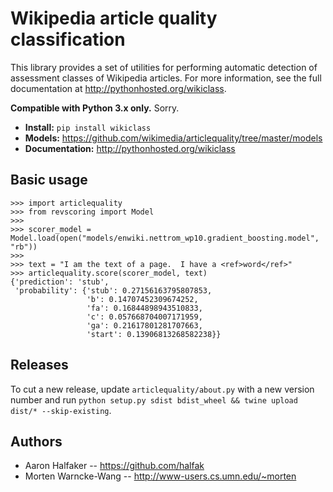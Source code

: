 # Wikipedia article quality classification

This library provides a set of utilities for performing automatic detection of
assessment classes of Wikipedia articles.  For more information, see the full
documentation at http://pythonhosted.org/wikiclass.

**Compatible with Python 3.x only.**  Sorry.

* **Install:** ``pip install wikiclass``
* **Models:** https://github.com/wikimedia/articlequality/tree/master/models
* **Documentation:** http://pythonhosted.org/wikiclass

## Basic usage

    >>> import articlequality
    >>> from revscoring import Model
    >>>
    >>> scorer_model = Model.load(open("models/enwiki.nettrom_wp10.gradient_boosting.model", "rb"))
    >>>
    >>> text = "I am the text of a page.  I have a <ref>word</ref>"
    >>> articlequality.score(scorer_model, text)
    {'prediction': 'stub',
     'probability': {'stub': 0.27156163795807853,
                     'b': 0.14707452309674252,
                     'fa': 0.16844898943510833,
                     'c': 0.057668704007171959,
                     'ga': 0.21617801281707663,
                     'start': 0.13906813268582238}}

## Releases

To cut a new release, update `articlequality/about.py` with a new version number and 
run `python setup.py sdist bdist_wheel && twine upload dist/* --skip-existing`.

## Authors
* Aaron Halfaker -- https://github.com/halfak
* Morten Warncke-Wang -- http://www-users.cs.umn.edu/~morten
